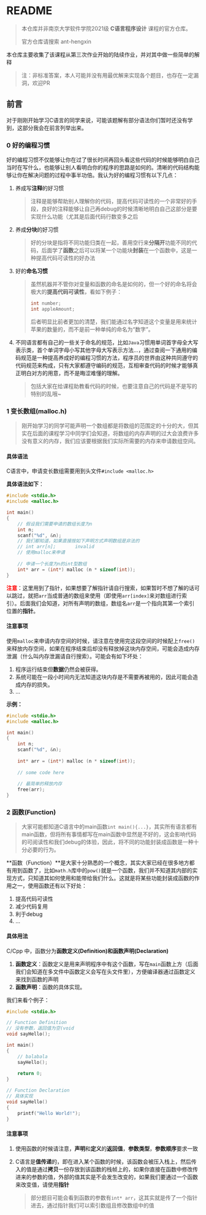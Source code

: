 # README

> 本仓库并非南京大学软件学院2021级 **C语言程序设计** 课程的官方仓库。
>
> 官方仓库请搜索 ant-hengxin



本仓库主要收集了该课程从第三次作业开始的陆续作业，并对其中做一些简单的解释

> 注：非标准答案，本人可能并没有用最优解来实现各个题目，也存在一定漏洞，欢迎PR



## 前言

对于刚刚开始学习C语言的同学来说，可能该题解有部分语法你们暂时还没有学到，这部分我会在前言列举出来。



### 0 好的编程习惯

好的编程习惯不仅能够让你在过了很长时间再回头看这些代码的时候能够明白自己当时在写什么，也能够让别人看明白你的程序的思路是如何的。清晰的代码结构能够让你在解决问题的过程中事半功倍。我认为好的编程习惯有以下几点：

1. 养成写**注释**的好习惯

	> 注释是能够帮助别人理解你的代码，提高代码可读性的一个非常好的手段，良好的注释能够让自己再debug的时候清晰地明白自己这部分是要实现什么功能（尤其是后面代码行数变多之后

2. 养成**分块**的好习惯

	> 好的分块是指将不同功能归类在一起，善用空行来**分隔开**功能不同的代码，后面学了**函数**之后可以将某一个功能块**封装**在一个函数中，这是一种提高代码可读性的好办法

3. 好的**命名习惯**

	> 虽然机器并不管你对变量和函数的命名是如何的，但一个好的命名将会极大的**提高代码可读性**，看如下例子：
	>
	> ```c
	> int number;
	> int appleAmount;
	> ```
	>
	> 后者明显比前者更加的清楚，我们能通过名字知道这个变量是用来统计苹果的数量的，而不是前一种单纯的命名为“数字”。

4. 不同语言都有自己的一些关于命名的规范，比如`Java`习惯用单词首字母全大写表示类，首个单词字母小写其他字母大写表示方法...，通过查阅一下通用的编码规范是一种提高养成好的编程习惯的方法，程序员的世界由这种共同遵守的代码规范来构成，只有大家都遵守编码的规范，互相审查代码的时候才能够真正明白对方的用意，而不是晦涩难懂的理解。

	> 包括大家在给课程助教看代码的时候，也要注意自己的代码是不是写的特别的乱哦~



### 1 变长数组(malloc.h)

> 刚开始学习的同学可能声明一个数组都是将数组的范围定的十分的大，但其实在后面的课程学习中同学们会知道，将数组的内存声明的过大会浪费许多没有意义的内存，我们应该要根据我们实际所需要的内存来申请数组空间。

#### 具体语法

C语言中，申请变长数组需要用到头文件`#include <malloc.h>`

**具体语法如下**：

```c
#include <stdio.h>
#include <malloc.h>

int main() 
{
    // 假设我们需要申请的数组长度为n
    int n;
    scanf("%d", &n);
    // 我们都知道，如果直接按如下声明方式声明数组是非法的
    // int arr[n];       invalid
    // 使用malloc来申请
    
    // 申请一个长度为n的int型数组
    int* arr = (int*) malloc (n * sizeof(int));
}
```

<span style = 'color: red'>**注意**</span>：这里用到了指针，如果想要了解指针请自行搜索，如果暂时不想了解的话可以跳过，就把`arr`当成普通的数组来使用（即使用`arr[index]`来对数组进行索引）。后面我们会知道，对所有声明的数组，数组名`arr`是一个指向其第一个索引位置的**指针**。

#### 注意事项

使用`malloc`来申请内存空间的时候，请注意在使用完这段空间的时候配上`free()`来释放内存空间，如果在程序结束后却没有释放掉这块内存空间，可能会造成内存泄漏（什么叫内存泄漏请自行搜索）。可能会有如下坏处：

1. 程序运行结束但**数据**仍然会被获得。
2. 系统可能在一段小时间内无法知道这块内存是不需要再被用的，因此可能会造成内存的损失。
3. $\dots$

**示例：**

```c
#include <stdio.h>
#include <malloc.h>

int main()
{
    int n;
    scanf("%d", &n);
    
    int* arr = (int*) malloc (n * sizeof(int));
    
    // some code here
    
    // 最简单的释放内存
    free(arr);
}
```



### 2 函数(Function)

> 大家可能都知道C语言中的main函数`int main(){...}`，其实所有语言都有main函数，但将所有事情都写在main函数中显然是不好的，这会影响代码的可阅读性和我们debug的体验，因此，将不同的功能封装成函数是一种十分必要的行为。

**函数（Function）**是大家十分熟悉的一个概念，其实大家已经在很多地方都有用到函数了，比如`math.h`库中的`pow()`就是一个函数，我们并不知道其内部的实现方式，只知道其如何使用和能带给我们什么。这就是将某些功能封装成函数的作用之一，使用函数还有以下好处：

1. 提高代码可读性
2. 减少代码复用
3. 利于debug
4. $\dots$

#### 具体用法

C/Cpp 中，函数分为**函数定义(Definition)**和**函数声明(Declaration)**

1. **函数定义**：函数定义是用来声明程序中有这个函数，写在`main`函数上方（后面我们会知道在多文件中函数定义会写在头文件里），方便编译器通过函数定义来找到函数的声明
2. **函数声明**：函数的具体实现。

我们来看个例子：

```c
#include <stdio.h>

// Function Definition
// 没有参数，返回值为空(void
void sayHello();

int main()
{
    // balabala
    sayHello();
    
    return 0;
}

// Function Declaration
// 具体实现
void sayHello()
{
    printf("Hello World!");
}
```

#### 注意事项

1. 使用函数的时候请注意，**声明**和**定义**的**返回值**，**参数类型**，**参数顺序**要求一致

2. C语言是**值传递**的，即在进入某个函数的时候，该函数会被压入栈上，然后传入的值是通过**拷贝**一份存放到该函数的栈帧上的，如果你直接在函数中修改传进来的参数的值，外部的值其实是不会发生改变的，如果我们要通过一个函数来改变值，请使用**指针**

	> 部分题目可能会看到函数的参数有`int* arr`，这其实就是传了一个指针进去，通过指针我们可以索引数组且修改数组中的值